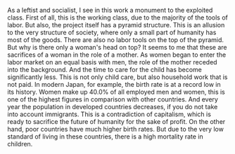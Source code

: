 As a leftist and socialist, I see in this work a monument to the exploited class. First of all, this is the working class, due to the majority of the tools of labor. But also, the project itself has a pyramid structure. This is an allusion to the very structure of society, where only a small part of humanity has most of the goods. There are also no labor tools on the top of the pyramid. But why is there only a woman's head on top? It seems to me that these are sacrifices of a woman in the role of a mother. As women began to enter the labor market on an equal basis with men, the role of the mother receded into the background. And the time to care for the child has become significantly less. This is not only child care, but also household work that is not paid. In modern Japan, for example, the birth rate is at a record low in its history. Women make up 40.0% of all employed men and women, this is one of the highest figures in comparison with other countries. And every year the population in developed countries decreases, if you do not take into account immigrants. This is a contradiction of capitalism, which is ready to sacrifice the future of humanity for the sake of profit. On the other hand, poor countries have much higher birth rates. But due to the very low standard of living in these countries, there is a high mortality rate in children.
